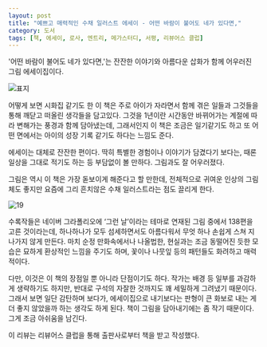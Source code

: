 ```yaml
---
layout: post
title: "예쁘고 매력적인 수채 일러스트 에세이 - 어떤 바람이 불어도 네가 있다면,"
category: 도서
tags: [책, 에세이, 로사, 엔트리, 메가스터디, 서평, 리뷰어스 클럽]
---
```


'어떤 바람이 불어도 네가 있다면,'는
잔잔한 이야기와 아름다운 삽화가 함께 어우러진 그림 에세이집이다.

![표지](https://lh3.googleusercontent.com/0svWsLnzb28scurQA910mhDrNJDcZwrwlABIYSXEa1o91o9GXtEvOy-xrXgHVgaHhAraDVJdgmkH0w=s480)

어떻게 보면 시화집 같기도 한 이 책은
주로 아이가 자라면서 함께 겪은 일들과
그것들을 통해 깨닫고 떠올린 생각들을 담고있다.
그것을 1년이란 시간동안 바뀌어가는 계절에 따라 변해가는 풍경과 함께 담아냈는데,
그래서인지 이 책은 조금은 일기같기도 하고
또 어떤 면에서는 아이의 성장 기록 같기도 하다는 느낌도 준다.

에세이는 대체로 잔잔한 편이다.
딱히 특별한 경험이나 이야기가 담겼다기 보다는,
때론 일상을 그대로 적기도 하는 등 부담없이 볼 만하다.
그림과도 잘 어우러졌다.

그림은 역시 이 책은 가장 돋보이게 해준다고 할 만한데,
전체적으로 귀여운 인상의 그림체도 좋지만
요즘에 그리 흔치않은 수채 일러스트라는 점도 끌리게 한다.

![19](https://lh3.googleusercontent.com/EyU0kyavehhxbd7ZgKb0UUZz8FncXgVvpwq2an38ScxmJJZT26hvWw4exLtC8wkfk1_JwRLoVOrSvA=s480)

수록작들은 네이버 그라폴리오에 ‘그런 날’이라는 테마로 연재된 그림 중에서 138편을 고른 것이라는데,
하나하나가 모두 섬세하면서도 아름다워서 무엇 하나 손쉽게 스쳐 지나가지 않게 만든다.
마치 순정 만화속에서나 나올법한, 현실과는 조금 동떨어진 듯한 모습은 묘하게 환상적인 느낌을 주기도 하며,
꽃이나 나뭇잎 등의 패턴들도 화려하고 매력적이다.

다만, 이것은 이 책의 장점일 뿐 아니라 단점이기도 하다.
작가는 배경 등 일부를 과감하게 생략하기도 하지만,
반대로 구석의 자잘한 것까지도 꽤 세밀하게 그려냈기 때문이다.
그래서 보면 일단 감탄하며 보다가,
에세이집으로 내기보다는 판형이 큰 화보로 내는 게 더 좋지 않았을까 하는 생각도 하게 된다.
책이 그림을 담아내기에는 좀 작기 때문이다.
그게 조금 아쉬움을 남긴다.



<div class="im im-info">
이 리뷰는 리뷰어스 클럽을 통해 출판사로부터 책을 받고 작성했다.
</div>
